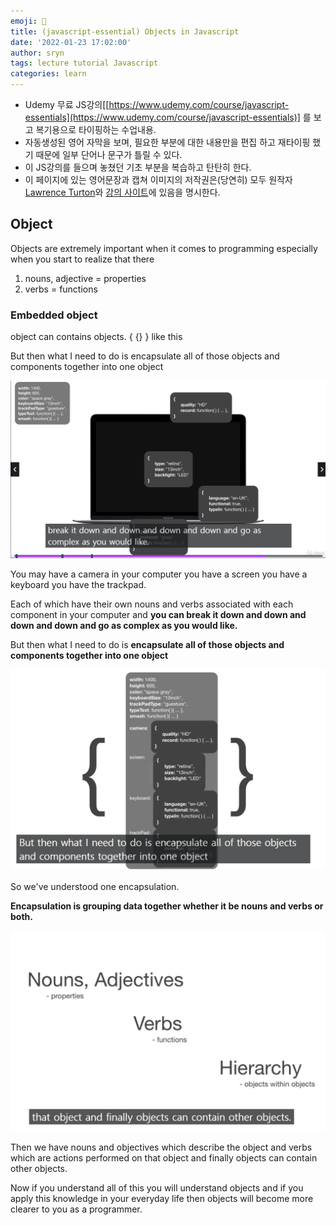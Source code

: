 ```yaml
---
emoji: 📑
title: (javascript-essential) Objects in Javascript
date: '2022-01-23 17:02:00'
author: sryn
tags: lecture tutorial Javascript
categories: learn
---
```


- Udemy 무료 JS강의[[https://www.udemy.com/course/javascript-essentials](https://www.udemy.com/course/javascript-essentials)] 를 보고 복기용으로 타이핑하는 수업내용.
- 자동생성된 영어 자막을 보며, 필요한 부분에 대한 내용만을 편집 하고 재타이핑 했기 때문에 일부 단어나 문구가 틀릴 수 있다.
- 이 JS강의를 들으며 놓쳤던 기초 부분을 복습하고 탄탄히 한다.
- 이 페이지에 있는 영어문장과 캡쳐 이미지의 저작권은(당연히) 모두 원작자 [Lawrence Turton](https://www.udemy.com/user/lawrenceturton/)와 [강의 사이트](https://www.udemy.com/course/javascript-essentials)에 있음을 명시한다.

## Object

Objects are extremely important when it comes to programming especially when you start to realize that there

1. nouns, adjective = properties
2. verbs = functions

### Embedded object

object can contains objects. { {} } like this

But then what I need to do is encapsulate all of those objects and components together into one object

![Untitled](1.png)

You may have a camera in your computer you have a screen you have a keyboard you have the trackpad.

Each of which have their own nouns and verbs associated with each component in your computer and **you can break it down and down and down and down and go as complex as you would like.**

But then what I need to do is **encapsulate all of those objects and components together into one object**

![Untitled](2.png)

So we've understood one encapsulation.

**Encapsulation is grouping data together whether it be nouns and verbs or both.**

![Untitled](3.png)

Then we have nouns and objectives which describe the object and verbs which are actions performed on that object and finally objects can contain other objects.

Now if you understand all of this you will understand objects and if you apply this knowledge in your everyday life then objects will become more clearer to you as a programmer.

```toc

```
